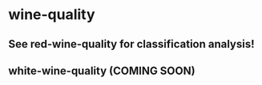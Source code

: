 # wine-quality

## See red-wine-quality for classification analysis!

## white-wine-quality (COMING SOON)
